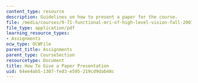 ```yaml
---
content_type: resource
description: Guidelines on how to present a paper for the course.
file: /media/courses/9-71-functional-mri-of-high-level-vision-fall-2007/64ee4ab51307fed3e595219cd9dab48c_presentingpaper.pdf
file_type: application/pdf
learning_resource_types:
- Assignments
ocw_type: OCWFile
parent_title: Assignments
parent_type: CourseSection
resourcetype: Document
title: How To Give a Paper Presentation
uid: 64ee4ab5-1307-fed3-e595-219cd9dab48c
---
```

